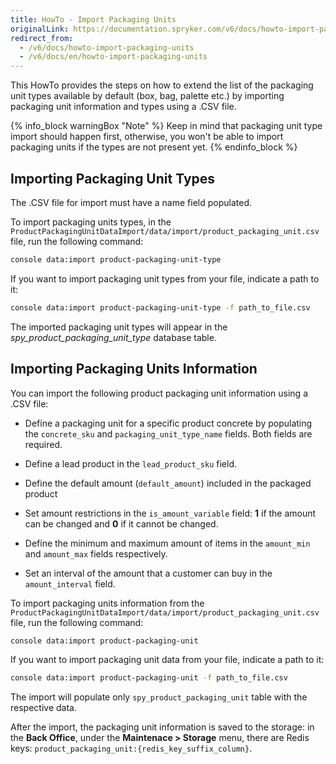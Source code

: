 ```yaml
---
title: HowTo - Import Packaging Units
originalLink: https://documentation.spryker.com/v6/docs/howto-import-packaging-units
redirect_from:
  - /v6/docs/howto-import-packaging-units
  - /v6/docs/en/howto-import-packaging-units
---
```


This HowTo provides the steps on how to extend the list of the packaging unit types available by default (box, bag, palette etc.) by importing packaging unit information and types using a .CSV file. 

{% info_block warningBox "Note" %}
Keep in mind that packaging unit type import should happen first, otherwise, you won't be able to import packaging units if the types are not present yet.
{% endinfo_block %}

## Importing Packaging Unit Types
The .CSV file for import must have a name field populated.

To import packaging units types, in the `ProductPackagingUnitDataImport/data/import/product_packaging_unit.csv` file, run the following command:

```bash
console data:import product-packaging-unit-type
```

If you want to import packaging unit types from your file, indicate a path to it:

```bash
console data:import product-packaging-unit-type -f path_to_file.csv
```

The imported packaging unit types will appear in the *spy_product_packaging_unit_type* database table.

## Importing Packaging Units Information
You can import the following product packaging unit information using a .CSV file:

* Define a packaging unit for a specific product concrete by populating the `concrete_sku` and `packaging_unit_type_name` fields.
Both fields are required.

* Define a lead product in the `lead_product_sku` field.
* Define the default amount (`default_amount`) included in the packaged product
* Set amount restrictions in the `is_amount_variable` field: **1** if the amount can be changed and **0** if it cannot be changed.
* Define the minimum and maximum amount of items in the `amount_min` and `amount_max` fields respectively.
* Set an interval of the amount that a customer can buy in the `amount_interval` field.

To import packaging units information from the `ProductPackagingUnitDataImport/data/import/product_packaging_unit.csv` file, run the following command:

```bash
console data:import product-packaging-unit
```

If you want to import packaging unit data from your file, indicate a path to it:

```bash
console data:import product-packaging-unit -f path_to_file.csv
```

The import will populate only `spy_product_packaging_unit` table with the respective data.

After the import, the packaging unit information is saved to the storage: in the **Back Office**, under the **Maintenace > Storage** menu, there are Redis keys: `product_packaging_unit:{redis_key_suffix_column}`.

<!-- {% info_block infoBox "Info" %}
In the current implementation each packaging unit and lead product has to define sales units. It's enough to define the default "item" as a base unit for the abstract and to define also "item" as one and only sales unit for both the leading product and all related packaging units.
{% endinfo_block %} -->
